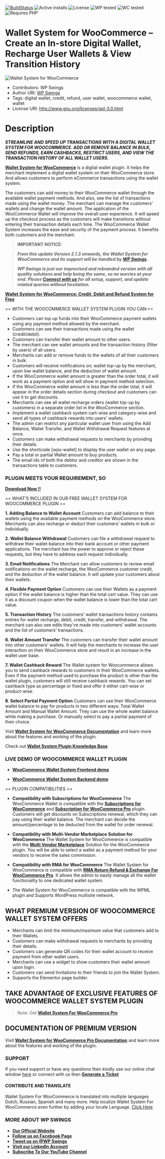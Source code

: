 [![BuildStatus](https://img.shields.io/travis/twbs/bootstrap/v4-dev.svg)](https://travis-ci.org/twbs/bootstrap) ![Active installs](https://img.shields.io/badge/Active-900%2B-brightgreen) ![License](https://img.shields.io/badge/License-GPLv3%20or%20later-yellowgreen) ![WP tested](https://img.shields.io/badge/WP%20tested-5.9.3-brightgreen) ![WC tested](https://img.shields.io/badge/WC%20tested-6.3.1-brightgreen) ![Requires PHP](https://img.shields.io/badge/Requires%20PHP-7.2-blue)
# Wallet System for WooCommerce – Create an In-store Digital Wallet, Recharge User Wallets & View Transition History
![Wallet System for WooCommerce](https://ps.w.org/wallet-system-for-woocommerce/assets/banner-772x250.png?rev=2671995)
* Contributors: WP Swings
* Author URI: [WP Swings](https://wpswings.com/?utm_source=wpswings-official&utm_medium=wallet-github-page&utm_campaign=site )
* Tags: digital wallet, credit, refund, user wallet, woocommerce wallet, wallet
* License URI: http://www.gnu.org/licenses/gpl-3.0.html



# Description 

***STREAMLINE AND SPEED UP TRANSACTIONS WITH A DIGITAL WALLET SYSTEM FOR WOOCOMMERCE. ADD OR REMOVE BALANCE IN BULK, SEND REFUNDS, EARN CASHBACKS, RESTRICT USERS, AND VIEW THE TRANSACTION HISTORY OF ALL WALLET USERS.*** 


[**Wallet System for WooCommerce**](https://wordpress.org/plugins/wallet-system-for-woocommerce/) is a digital wallet plugin. It helps the merchant implement a digital wallet system on their WooCommerce store. And allows customers to perform eCommerce transactions using the wallet system.

The customers can add money to their WooCommerce wallet through the available wallet payment methods. And also, see the list of transactions made using the wallet money. The merchant can manage the customers’ wallets and change the wallet amount.
The application of the WooCommerce Wallet will improve the overall user experience. It will speed up the checkout process as the customers will make transitions without entering their transaction details each time. The WooCommerce Wallet System increases the ease and security of the payment process. It benefits both customers and the merchant.


>**IMPORTANT NOTICE:**

>_**From this update Version 2.1.3 onwards, the Wallet System for WooCommerce and its support will be handled by [**WP Swings**](https://wpswings.com/?utm_source=wpswings-official&utm_medium=wallet-github-page&utm_campaign=official).**_

>_**WP Swings is just our improvised and rebranded version with all quality solutions and help being the same, so no worries at your end. Please [**Connect with us**](https://wpswings.com/contact-us/?utm_source=wpswings-contact-us&utm_medium=wallet-github-page&utm_campaign=contact-us) for all setup, support, and update related queries without hesitation.**_

[**Wallet System for WooCommerce: Credit, Debit and Refund System for Free**](https://youtu.be/pyAxFDBcLDA)

== WITH THE WOOCOMMERCE WALLET SYSTEM PLUGIN YOU CAN:==

* Customers can top up funds into their WooCommerce payment wallets using any payment method allowed by the merchant. 
* Customers can see their transactions made using the wallet (credit/debit). 
* Customers can transfer their wallet amount to other users. 
* The merchant can see wallet amounts and the transaction history (filter by users) of all users.
* Merchants can add or remove funds to the wallets of all their customers in bulk. 
* Customers will receive notifications on; wallet top-up by the merchant, upon low wallet balance, and the deduction of wallet amount. 
*  If the WooCommerce wallet amount is greater than the order total, it will work as a payment option and will show in payment method selection.
*  If the WooCommerce wallet amount is less than the order total, it will appear in the order details section during checkout and customers can use it to get discounts. 
* Merchants can see all wallet recharge orders (wallet top-up by customers) in a separate order list in the WooCommerce section. 
* Implement a wallet cashback system cart-wise and category-wise and send all types of cashback rewards into users' wallets. 
* The admin can restrict any particular wallet user from using the Add Balance, Wallet Transfer, and Wallet Withdrawal Request features at once. 
* Customers can make withdrawal requests to merchants by providing their details.
* Use the shortcode [wps-wallet] to display the user wallet on any page. 
* Pay a total or partial Wallet amount to buy products. 
* The email ids of both the debtor and creditor are shown in the transactions table to customers.

### PLUGIN MEETS YOUR REQUIREMENT, SO 
[**Download Now !!**](https://downloads.wordpress.org/plugin/wallet-system-for-woocommerce.zip) 

== WHAT’S INCLUDED IN OUR FREE WALLET SYSTEM FOR WOOCOMMERCE PLUGIN == 

**1. Adding Balance to Wallet Account**
Customers can add balance to their wallets using the available payment methods on the WooCommerce store. Merchants can also recharge or deduct their customers’ wallets in bulk or individually. 

**2. Wallet Balance Withdrawal** 
Customers can file a withdrawal request to withdraw their wallet balance into their bank account or other payment applications. The merchant has the power to approve or reject these requests, but they have to address each request individually. 

**3. Email Notifications**
The Merchant can allow customers to review email notifications on the wallet recharge, the WooCommerce customer credit, and the deduction of the wallet balance. It will update your customers about their wallets. 

**4. Flexible Payment Option**
Customers can use their Wallets as a payment option if the wallet balance is higher than the total cart value. They can use it as a discount coupon when the wallet balance is lower than the total cart value. 

**5. Transaction History**
The customers’ wallet transactions history contains entries for wallet recharge, debit, credit, transfer, and withdrawal. The merchant can also see edits they’ve made into customers’ wallet accounts and the list of customers’ transactions. 

**6. Wallet Amount Transfer**
The customers can transfer their wallet amount into other customers’ wallets. It will help the merchants to increase the user interaction on their WooCommerce store and result in an increase in the wallet user base. 

**7. Wallet Cashback Reward** 
The Wallet system for Woocommerce allows you to send cashback rewards to customers in their WooCommerce wallets. Even if the payment method used to purchase the product is other than the wallet plugin, customers will still receive cashback rewards. You can set cashback type as percentage or fixed and offer it either cart-wise or product-wise. 

**8. Select Partial Payment Option**
Customers can use their WooCommerce wallet balance to pay for products in two different ways: Total Wallet Amount and Manual Wallet Amount. They can use the whole wallet balance while making a purchase. Or manually select to pay a partial payment of their choice. 

Visit [**Wallet System for WooCommerce Documentation**](https://docs.wpswings.com/wallet-system-for-woocommerce/?utm_source=wpswings-wallet-doc&utm_medium=wallet-github-page&utm_campaign=wallet-doc) and learn more about the features and working of the plugin.

Check out [**Wallet System Plugin Knowledge Base**](https://support.wpswings.com/wordpress-plugins-knowledge-base/category/wallet-system-for-woocommerce/?utm_source=wpswings-wallet-kb&utm_medium=wallet-github-page&utm_campaign=wallet-kb)

### LIVE DEMO OF WOOCOMMERCE WALLET PLUGIN

* [**WooCommerce Wallet System Frontend demo**](https://demo.wpswings.com/wallet-system-for-woocommerce-pro/?utm_source=wpswings-wallet-frontend-demo&utm_medium=wallet-github-page&utm_campaign=wallet-frontend-demo)

* [**WooCommerce Wallet System Backend demo**](https://demo.wpswings.com/wallet-system-for-woocommerce-pro/get-your-personal-demo/?utm_source=wpswings-wallet-backend-demo&utm_medium=wallet-github-page&utm_campaign=wallet-backend-demo)

== PLUGIN COMPATIBILITIES ==

* **Compatibility with Subscriptions for WooCommerce**
The WooCommerce Wallet is compatible with the [**Subscriptions for WooCommerce**](https://wordpress.org/plugins/subscriptions-for-woocommerce/) and  [**Subscription for WooCommerce Pro**](https://wpswings.com/product/subscriptions-for-woocommerce-pro/?utm_source=wpswings-subscription-pro&utm_medium=wallet-org-page&utm_campaign=subscription-pro) plugin. Customers will get discounts on Subscriptions renewal, which they can pay using their wallet balance. The merchant can decide the amount/percentage to be deducted from the wallet for order renewal. 

* **Compatibility with Multi-Vendor Marketplace Solution for WooCommerce**
The Wallet System for WooCommerce is compatible with the [**Multi Vendor Marketplace**](https://wordpress.org/plugins/dc-woocommerce-multi-vendor/)  Solution for the WooCommerce plugin. You will be able to select a wallet as a payment method for your vendors to receive the sales commission. 

* **Compatibility with RMA for WooCommerce**
The Wallet System for WooCommerce is compatible with [**RMA Return Refund & Exchange For WooCommerce Pro**](https://wpswings.com/product/rma-return-refund-exchange-for-woocommerce-pro/?utm_source=wpswings-rma-pro&utm_medium=wallet-org-page&utm_campaign=rma-pro). It allows the admin to easily manage all the wallet functionality to one dedicated wallet system.

* The Wallet System for WooCommerce is compatible with the WPML plugin and Supports WordPress multisite network. 

## WHAT PREMIUM VERSION OF WOOCOMMERCE WALLET SYSTEM OFFERS

* Merchants can limit the minimum/maximum value that customers add to their Wallets. 
* Customers can make withdrawal requests to merchants by providing their details. 
* Customers can generate QR codes for their wallet account to receive payment from other wallet users. 
* Merchants can use a widget to show customers their wallet amount upon login. 
* Customers can send Invitations to their friends to join the Wallet System. 
* Supports the Elementor page builder.


 ## TAKE ADVANTAGE OF EXCLUSIVE FEATURES OF WOOCOMMERCE WALLET SYSTEM PLUGIN 


> Note:  Get [**Wallet System For WooCommerce Pro**](https://wpswings.com/product/wallet-system-for-woocommerce-pro/?utm_source=wpswings-wallet-pro&utm_medium=wallet-github-page&utm_campaign=wallet-pro)

## DOCUMENTATION OF PREMIUM VERSION
Visit [**Wallet System for WooCommerce Pro Documentation**](https://docs.wpswings.com/wallet-system-for-woocommerce-pro/?utm_source=wpswings-wallet-doc&utm_medium=wallet-github-page&utm_campaign=wallet-org-doc ) and learn more about the features and working of the plugin.

### **SUPPORT**

If you need support or have any questions then kindly use our online chat window [here](https://wpswings.com/?utm_source=wpswings-site&utm_medium=wallet-github-page&utm_campaign=here) or connect with us then [**Generate a Ticket**](https://wpswings.com/submit-query/?utm_source=wpswings-wallet-query&utm_medium=wallet-github-page&utm_campaign=generate-a-ticket)

#### CONTRIBUTE AND TRANSLATE
Wallet System For WooCommerce is translated into multiple languages Dutch, Russian, Spanish and many more. Help localize Wallet System For WooCommerce even further by adding your locale Language. [Click Here](https://translate.wordpress.org/projects/wp-plugins/wallet-system-for-woocommerce/)


### MORE ABOUT WP SWINGS

- [**Our Official Website**](https://wpswings.com/?utm_source=wpswings-official&utm_medium=wallet-github-page&utm_campaign=official)
- [**Follow us on Facebook Page**](https://www.facebook.com/wpswings)
- [**Tweet us on @WP Swings**](https://twitter.com/wpswings)
- [**Visit our LinkedIn Account**](https://www.linkedin.com/company/wpswings)
- [**Subscribe To Our YouTube Channel**](https://www.youtube.com/channel/UC7nYNf0JETOwW3GOD_EW2Ag)





